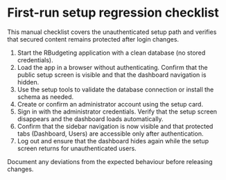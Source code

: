 # First-run setup regression checklist

This manual checklist covers the unauthenticated setup path and verifies that secured content remains protected after login changes.

1. Start the RBudgeting application with a clean database (no stored credentials).
2. Load the app in a browser without authenticating. Confirm that the public setup screen is visible and that the dashboard navigation is hidden.
3. Use the setup tools to validate the database connection or install the schema as needed.
4. Create or confirm an administrator account using the setup card.
5. Sign in with the administrator credentials. Verify that the setup screen disappears and the dashboard loads automatically.
6. Confirm that the sidebar navigation is now visible and that protected tabs (Dashboard, Users) are accessible only after authentication.
7. Log out and ensure that the dashboard hides again while the setup screen returns for unauthenticated users.

Document any deviations from the expected behaviour before releasing changes.
